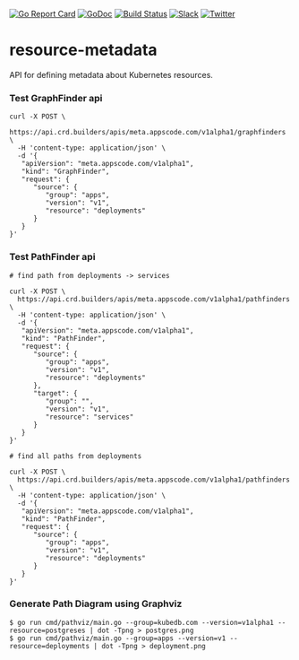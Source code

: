 [![Go Report Card](https://goreportcard.com/badge/kmodules.xyz/resource-metadata)](https://goreportcard.com/report/kmodules.xyz/resource-metadata)
[![GoDoc](https://godoc.org/kmodules.xyz/resource-metadata?status.svg "GoDoc")](https://godoc.org/kmodules.xyz/resource-metadata)
[![Build Status](https://travis-ci.org/kmodules/resource-metadata.svg?branch=master)](https://travis-ci.org/kmodules/resource-metadata)
[![Slack](https://slack.appscode.com/badge.svg)](https://slack.appscode.com)
[![Twitter](https://img.shields.io/twitter/follow/appscodehq.svg?style=social&logo=twitter&label=Follow)](https://twitter.com/intent/follow?screen_name=AppsCodeHQ)

# resource-metadata

API for defining metadata about Kubernetes resources.

### Test GraphFinder api

```
curl -X POST \
  https://api.crd.builders/apis/meta.appscode.com/v1alpha1/graphfinders \
  -H 'content-type: application/json' \
  -d '{
   "apiVersion": "meta.appscode.com/v1alpha1",
   "kind": "GraphFinder",
   "request": {
      "source": {
         "group": "apps",
         "version": "v1",
         "resource": "deployments"
      }
   }
}'
```

### Test PathFinder api

```
# find path from deployments -> services

curl -X POST \
  https://api.crd.builders/apis/meta.appscode.com/v1alpha1/pathfinders \
  -H 'content-type: application/json' \
  -d '{
   "apiVersion": "meta.appscode.com/v1alpha1",
   "kind": "PathFinder",
   "request": {
      "source": {
         "group": "apps",
         "version": "v1",
         "resource": "deployments"
      },
      "target": {
         "group": "",
         "version": "v1",
         "resource": "services"
      }
   }
}'

# find all paths from deployments

curl -X POST \
  https://api.crd.builders/apis/meta.appscode.com/v1alpha1/pathfinders \
  -H 'content-type: application/json' \
  -d '{
   "apiVersion": "meta.appscode.com/v1alpha1",
   "kind": "PathFinder",
   "request": {
      "source": {
         "group": "apps",
         "version": "v1",
         "resource": "deployments"
      }
   }
}'
```

### Generate Path Diagram using Graphviz

```console
$ go run cmd/pathviz/main.go --group=kubedb.com --version=v1alpha1 --resource=postgreses | dot -Tpng > postgres.png
$ go run cmd/pathviz/main.go --group=apps --version=v1 --resource=deployments | dot -Tpng > deployment.png
```
